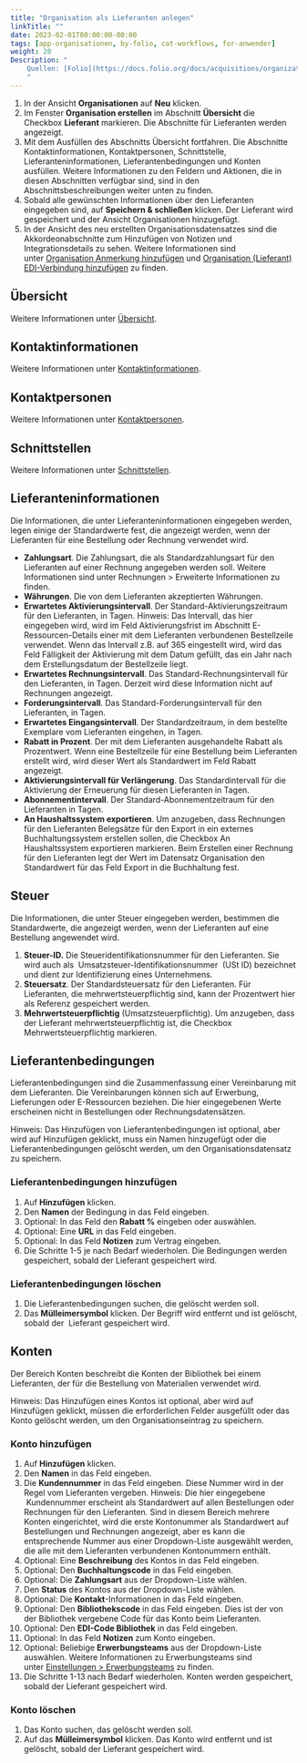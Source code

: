 ```yaml
---
title: "Organisation als Lieferanten anlegen"
linkTitle: ""
date: 2023-02-01T00:00:00-00:00
tags: [app-organisationen, by-folio, cat-workflows, for-anwender]
weight: 20
Description: "
    Quellen: [Folio](https://docs.folio.org/docs/acquisitions/organizations/#creating-a-vendor) & [GBV](https://info.gbv.de/display/FOLIOGBVEXTERN/Folio:+Organisation+als+Lieferanten+anlegen)
    "
---
```


1.  In der Ansicht **Organisationen** auf **Neu** klicken.
2.  Im Fenster **Organisation erstellen** im Abschnitt **Übersicht** die Checkbox **Lieferant** markieren. Die Abschnitte für Lieferanten werden angezeigt.
3.  Mit dem Ausfüllen des Abschnitts Übersicht fortfahren. Die Abschnitte Kontaktinformationen, Kontaktpersonen, Schnittstelle, Lieferanteninformationen, Lieferantenbedingungen und Konten ausfüllen. Weitere Informationen zu den Feldern und Aktionen, die in diesen Abschnitten verfügbar sind, sind in den Abschnittsbeschreibungen weiter unten zu finden.
4.  Sobald alle gewünschten Informationen über den Lieferanten eingegeben sind, auf **Speichern & schließen** klicken. Der Lieferant wird gespeichert und der Ansicht Organisationen hinzugefügt.
5.  In der Ansicht des neu erstellten Organisationsdatensatzes sind die Akkordeonabschnitte zum Hinzufügen von Notizen und Integrationsdetails zu sehen. Weitere Informationen sind unter [Organisation Anmerkung hinzufügen](https://info.gbv.de/pages/viewpage.action?pageId=842793033) und [Organisation (Lieferant) EDI-Verbindung hinzufügen](https://info.gbv.de/pages/viewpage.action?pageId=842793035) zu finden.

## Übersicht

Weitere Informationen unter [Übersicht](https://info.gbv.de/display/FOLIOGBVEXTERN/Folio%3A+Organisation+als+Organisation+anlegen).

## Kontaktinformationen

Weitere Informationen unter [Kontaktinformationen](https://info.gbv.de/display/FOLIOGBVEXTERN/Folio%3A+Organisation+als+Organisation+anlegen).

## Kontaktpersonen

Weitere Informationen unter [Kontaktpersonen](https://info.gbv.de/display/FOLIOGBVEXTERN/Folio%3A+Organisation+als+Organisation+anlegen).

## Schnittstellen

Weitere Informationen unter [Schnittstellen](https://info.gbv.de/display/FOLIOGBVEXTERN/Folio%3A+Organisation+als+Organisation+anlegen).

## Lieferanteninformationen

Die Informationen, die unter Lieferanteninformationen eingegeben werden, legen einige der Standardwerte fest, die angezeigt werden, wenn der Lieferanten für eine Bestellung oder Rechnung verwendet wird.

-   **Zahlungsart**. Die Zahlungsart, die als Standardzahlungsart für den Lieferanten auf einer Rechnung angegeben werden soll. Weitere Informationen sind unter Rechnungen > Erweiterte Informationen zu finden.
-   **Währungen**. Die von dem Lieferanten akzeptierten Währungen.
-   **Erwartetes Aktivierungsintervall**. Der Standard-Aktivierungszeitraum für den Lieferanten, in Tagen. Hinweis: Das Intervall, das hier eingegeben wird, wird im Feld Aktivierungsfrist im Abschnitt E-Ressourcen-Details einer mit dem Lieferanten verbundenen Bestellzeile verwendet. Wenn das Intervall z.B. auf 365 eingestellt wird, wird das Feld Fälligkeit der Aktivierung mit dem Datum gefüllt, das ein Jahr nach dem Erstellungsdatum der Bestellzeile liegt.
-   **Erwartetes Rechnungsintervall**. Das Standard-Rechnungsintervall für den Lieferanten, in Tagen. Derzeit wird diese Information nicht auf Rechnungen angezeigt.
-   **Forderungsintervall**. Das Standard-Forderungsintervall für den Lieferanten, in Tagen.
-   **Erwartetes Eingangsintervall**. Der Standardzeitraum, in dem bestellte Exemplare vom Lieferanten eingehen, in Tagen.
-   **Rabatt in Prozent**. Der mit dem Lieferanten ausgehandelte Rabatt als Prozentwert. Wenn eine Bestellzeile für eine Bestellung beim Lieferanten erstellt wird, wird dieser Wert als Standardwert im Feld Rabatt angezeigt.
-   **Aktivierungsintervall für Verlängerung**. Das Standardintervall für die Aktivierung der Erneuerung für diesen Lieferanten in Tagen.
-   **Abonnementintervall**. Der Standard-Abonnementzeitraum für den Lieferanten in Tagen.
-   **An Haushaltssystem exportieren**. Um anzugeben, dass Rechnungen für den Lieferanten Belegsätze für den Export in ein externes Buchhaltungssystem erstellen sollen, die Checkbox An Haushaltssystem exportieren markieren. Beim Erstellen einer Rechnung für den Lieferanten legt der Wert im Datensatz Organisation den Standardwert für das Feld Export in die Buchhaltung fest.

## Steuer

Die Informationen, die unter Steuer eingegeben werden, bestimmen die Standardwerte, die angezeigt werden, wenn der Lieferanten auf eine Bestellung angewendet wird.

1.  **Steuer-ID.** Die Steueridentifikationsnummer für den Lieferanten. Sie wird auch als  Umsatzsteuer-Identifikationsnummer  (USt ID) bezeichnet und dient zur Identifizierung eines Unternehmens.
2.  **Steuersatz**. Der Standardsteuersatz für den Lieferanten. Für Lieferanten, die mehrwertsteuerpflichtig sind, kann der Prozentwert hier als Referenz gespeichert werden.
3.  **Mehrwertsteuerpflichtig** (Umsatzsteuerpflichtig). Um anzugeben, dass der Lieferant mehrwertsteuerpflichtig ist, die Checkbox Mehrwertsteuerpflichtig markieren.

## Lieferantenbedingungen

Lieferantenbedingungen sind die Zusammenfassung einer Vereinbarung mit dem Lieferanten. Die Vereinbarungen können sich auf Erwerbung, Lieferungen oder E-Ressourcen beziehen. Die hier eingegebenen Werte erscheinen nicht in Bestellungen oder Rechnungsdatensätzen.

Hinweis: Das Hinzufügen von Lieferantenbedingungen ist optional, aber wird auf Hinzufügen geklickt, muss ein Namen hinzugefügt oder die Lieferantenbedingungen gelöscht werden, um den Organisationsdatensatz zu speichern.

### Lieferantenbedingungen hinzufügen

1.  Auf **Hinzufügen** klicken.
2.  Den **Namen** der Bedingung in das Feld eingeben.
3.  Optional: In das Feld den **Rabatt %** eingeben oder auswählen.
4.  Optional: Eine **URL** in das Feld eingeben.
5.  Optional: In das Feld **Notizen** zum Vertrag eingeben.
6.  Die Schritte 1-5 je nach Bedarf wiederholen. Die Bedingungen werden gespeichert, sobald der Lieferant gespeichert wird.

### Lieferantenbedingungen löschen

1.  Die Lieferantenbedingungen suchen, die gelöscht werden soll.
2.  Das **Mülleimersymbol** klicken. Der Begriff wird entfernt und ist gelöscht, sobald der  Lieferant gespeichert wird.

## Konten

Der Bereich Konten beschreibt die Konten der Bibliothek bei einem Lieferanten, der für die Bestellung von Materialien verwendet wird.

Hinweis: Das Hinzufügen eines Kontos ist optional, aber wird auf Hinzufügen geklickt, müssen die erforderlichen Felder ausgefüllt oder das Konto gelöscht werden, um den Organisationseintrag zu speichern.

### Konto hinzufügen

1.  Auf **Hinzufügen** klicken.
2.  Den **Namen** in das Feld eingeben.
3.  Die **Kundennummer** in das Feld eingeben. Diese Nummer wird in der Regel vom Lieferanten vergeben. Hinweis: Die hier eingegebene  Kundennummer erscheint als Standardwert auf allen Bestellungen oder Rechnungen für den Lieferanten. Sind in diesem Bereich mehrere Konten eingerichtet, wird die erste Kontonummer als Standardwert auf Bestellungen und Rechnungen angezeigt, aber es kann die entsprechende Nummer aus einer Dropdown-Liste ausgewählt werden, die alle mit dem Lieferanten verbundenen Kontonummern enthält.
4.  Optional: Eine **Beschreibung** des Kontos in das Feld eingeben.
5.  Optional: Den **Buchhaltungscode** in das Feld eingeben.
6.  Optional: Die **Zahlungsart** aus der Dropdown-Liste wählen.
7.  Den **Status** des Kontos aus der Dropdown-Liste wählen.
8.  Optional: Die **Kontakt**\-Informationen in das Feld eingeben.
9.  Optional: Den **Bibliothekscode** in das Feld eingeben. Dies ist der von der Bibliothek vergebene Code für das Konto beim Lieferanten.
10.  Optional: Den **EDI-Code Bibliothek** in das Feld eingeben.
11.  Optional: In das Feld **Notizen** zum Konto eingeben.
12.  Optional: Beliebige **Erwerbungsteams** aus der Dropdown-Liste auswählen. Weitere Informationen zu Erwerbungsteams sind unter [Einstellungen > Erwerbungsteams](https://info.gbv.de/pages/viewpage.action?pageId=849379720) zu finden.
13.  Die Schritte 1-13 nach Bedarf wiederholen. Konten werden gespeichert, sobald der Lieferant gespeichert wird.

### Konto löschen

1.  Das Konto suchen, das gelöscht werden soll.
2.  Auf das **Mülleimersymbol** klicken. Das Konto wird entfernt und ist gelöscht, sobald der Lieferant gespeichert wird.
